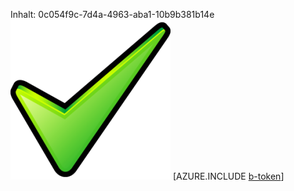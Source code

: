 Inhalt: 0c054f9c-7d4a-4963-aba1-10b9b381b14e![Bild](9ba2e1e5-ca44-41f5-9f6a-38939ff770fe.png)
[AZURE.INCLUDE [b-token](5d747747-efc2-44dd-a51f-3992800dd53b.md)]
